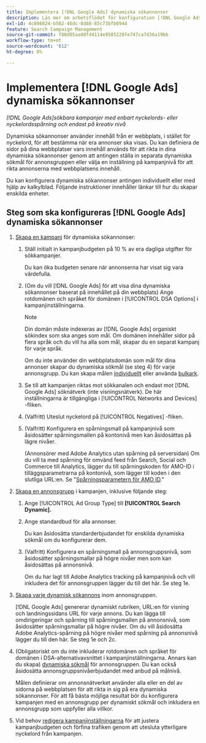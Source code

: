 ```yaml
---
title: Implementera [!DNL Google Ads] dynamiska sökannonser
description: Läs mer om arbetsflödet för konfiguration [!DNL Google Ads] dynamiska sökannonser.
exl-id: 4c806824-b582-46dc-8d88-85c73bfb0944
feature: Search Campaign Management
source-git-commit: f80d05aa40fd4114e9585220fe747ca7d36a19bb
workflow-type: tm+mt
source-wordcount: '612'
ht-degree: 0%

---
```


# Implementera [!DNL Google Ads] dynamiska sökannonser

*[!DNL Google Ads]sökbara kampanjer med enbart nyckelords- eller nyckelordsspårning och endast på kreativ nivå*

Dynamiska sökannonser använder innehåll från er webbplats, i stället för nyckelord, för att bestämma när era annonser ska visas. Du kan definiera de sidor på dina webbplatser vars innehåll används för att rikta in dina dynamiska sökannonser genom att antingen ställa in separata dynamiska sökmål för annonsgruppen eller välja en inställning på kampanjnivå för att rikta annonserna med webbplatsens innehåll.

Du kan konfigurera dynamiska sökannonser antingen individuellt eller med hjälp av kalkylblad. Följande instruktioner innehåller länkar till hur du skapar enskilda enheter.

## Steg som ska konfigureras [!DNL Google Ads] dynamiska sökannonser

1. [Skapa en kampanj](/help/search-social-commerce/campaign-management/campaigns/campaign-manage.md) för dynamiska sökannonser:

   1. Ställ initialt in kampanjbudgeten på 10 % av era dagliga utgifter för sökkampanjer.

      Du kan öka budgeten senare när annonserna har visat sig vara värdefulla.

   1. (Om du vill [!DNL Google Ads] för att visa dina dynamiska sökannonser baserat på innehållet på din webbplats) Ange rotdomänen och språket för domänen i [!UICONTROL DSA Options] i kampanjinställningarna.

      >[!NOTE]
      >
      >Din domän måste indexeras av [!DNL Google Ads] organiskt sökindex som ska anges som mål. Om domänen innehåller sidor på flera språk och du vill ha alla som mål, skapar du en separat kampanj för varje språk.

      Om du inte använder din webbplatsdomän som mål för dina annonser skapar du dynamiska sökmål (se steg 4) för varje annonsgrupp. Du kan skapa målen [individuellt](/help/search-social-commerce/campaign-management/campaigns/dynamic-search-target-manage.md) eller använda [bulkark](/help/search-social-commerce/campaign-management/bulksheets/bulksheet-about.md).

   1. Se till att kampanjen riktas mot sökkanalen och endast mot [!DNL Google Ads] söknätverk (inte visningsnätverk). De här inställningarna är tillgängliga i [!UICONTROL Networks and Devices] -fliken.

   1. (Valfritt) Uteslut nyckelord på [!UICONTROL Negatives] -fliken.

   1. (Valfritt) Konfigurera en spårningsmall på kampanjnivå som åsidosätter spårningsmallen på kontonivå men kan åsidosättas på lägre nivåer.

      (Annonsörer med Adobe Analytics utan spårning på serversidan) Om du vill ta med spårning för omvänd feed från Search, Social och Commerce till Analytics, lägger du till spårningskoden för AMO-ID i tilläggsparametrarna på kontonivå, som lägger till koden i den slutliga URL:en. Se &quot;[Spårningsparametern för AMO ID](/help/search-social-commerce/tracking/skwcid-tracking-parameter.md).&quot;

1. [Skapa en annonsgrupp](/help/search-social-commerce/campaign-management/campaigns/ad-group-manage.md) i kampanjen, inklusive följande steg:

   1. Ange [!UICONTROL Ad Group Type] till **[!UICONTROL Search Dynamic].**

   1. Ange standardbud för alla annonser.

      Du kan åsidosätta standarderbjudandet för enskilda dynamiska sökmål om du konfigurerar dem.

   1. (Valfritt) Konfigurera en spårningsmall på annonsgruppsnivå, som åsidosätter spårningsmallar på högre nivåer men som kan åsidosättas på annonsnivå.

      Om du har lagt till Adobe Analytics tracking på kampanjnivå och vill inkludera det för annonsgruppen lägger du till det här. Se steg 1e.

1. [Skapa varje dynamisk sökannons](/help/search-social-commerce/campaign-management/campaigns/ad-manage.md) inom annonsgruppen.

   [!DNL Google Ads] genererar dynamiskt rubriken, URL:en för visning och landningssidans URL för varje annons. Du kan lägga till omdirigeringar och spårning till spårningsmallen på annonsnivå, som åsidosätter spårningsmallar på högre nivåer.
Om du vill åsidosätta Adobe Analytics-spårning på högre nivåer med spårning på annonsnivå lägger du till den här. Se steg 1e och 2c.

1. (Obligatoriskt om du inte inkluderar rotdomänen och språket för domänen i DSA-alternativavsnittet i kampanjinställningarna. Annars kan du skapa) [dynamiska sökmål](/help/search-social-commerce/campaign-management/campaigns/dynamic-search-target-manage.md) för annonsgruppen. Du kan också åsidosätta annonsgruppsnivåerbjudandet med anbud på målnivå.

   Målen definierar om annonsnätverket använder alla eller en del av sidorna på webbplatsen för att rikta in sig på era dynamiska sökannonser. För att få bästa möjliga resultat bör du konfigurera kampanjen med en annonsgrupp per dynamiskt sökmål och inkludera en annonsgrupp som uppfyller alla villkor.

1. Vid behov [redigera kampanjinställningarna](/help/search-social-commerce/campaign-management/campaigns/campaign-manage.md) för att justera kampanjbudgeten och förfina trafiken genom att utesluta ytterligare nyckelord från kampanjen.

